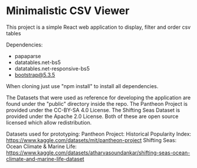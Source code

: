 # Minimalistic CSV Viewer

This project is a simple React web application to display, filter and order csv tables

Dependencies: 

- papaparse
- datatables.net-bs5
- datatables.net-responsive-bs5
- bootstrap@5.3.5

When cloning just use "npm install" to install all dependencies. 

The Datasets that were used as reference for developing the application are found under the "public" directory inside the repo. The Pantheon Project is provided under the CC-BY-SA 4.0 License. The Shifting Seas Dataset is provided under the Apache 2.0 License. Both of these are open source licensed which allow redistribution.

Datasets used for prototyping:
Pantheon Project: Historical Popularity Index: https://www.kaggle.com/datasets/mit/pantheon-project
Shifting Seas: Ocean Climate & Marine Life: https://www.kaggle.com/datasets/atharvasoundankar/shifting-seas-ocean-climate-and-marine-life-dataset

